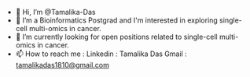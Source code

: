 - 👋 Hi, I’m @Tamalika-Das
- 👀 I’m a Bioinformatics Postgrad and I'm interested in exploring single-cell multi-omics  in cancer.
- 💞️ I’m currently looking for open positions related to single-cell multi-omics in cancer.
- 📫 How to reach me : Linkedin : Tamalika Das
                        Gmail : tamalikadas1810@gmail.com
  

<!---
Tamalikaaa18/Tamalikaaa18 is a ✨ special ✨ repository because its `README.md` (this file) appears on your GitHub profile.
You can click the Preview link to take a look at your changes.
--->
